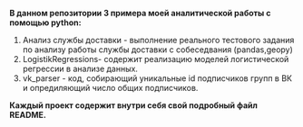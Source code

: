 
**В данном репозитории 3 примера моей аналитической работы с помощью python:**

1. Анализ службы доставки - выполнение реального тестового задания по анализу работы службы доставки с собеседвания (pandas,geopy)
2. LogistikRegressions- содержит реализацию моделей логистической регрессии в анализе данных. 
3. vk_parser - код, собирающий уникальные id подписчиков групп в ВК и опредиляющий число общих подписчиков. 

  **Каждый проект содержит внутри себя свой подробный файл README.**
